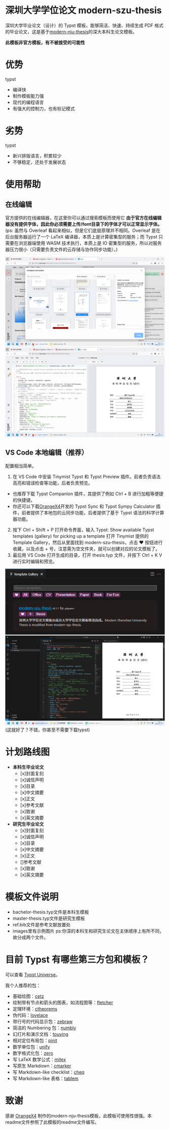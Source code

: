 # 深圳大学学位论文 modern-szu-thesis

深圳大学毕业论文（设计）的 Typst 模板，能够简洁、快速、持续生成 PDF 格式的毕业论文，这是基于[modern-nju-thesis](https://typst.app/universe/package/modern-nju-thesis)的深大本科生论文模板。

**此模板非官方模板，有不被接受的可能性**

# 优势
typst
- 编译快
- 制作模板能力强
- 现代的编程语言
- 有强大的控制力，也有标记模式

# 劣势
typst
- 新兴排版语言，积累较少
- 不够稳定，还处于发展状态

# 使用帮助

## 在线编辑

官方提供的在线编辑器，在这里你可以通过搜索模板而使用它
**由于官方在线编辑器没有提供字体，因此你必须需要上传/font目录下的字体才可以正常显示字体。**
(ps: 虽然与 Overleaf 看起来相似，但是它们底层原理并不相同。Overleaf 是在后台服务器运行了一个 LaTeX 编译器，本质上是计算密集型的服务；而 Typst 只需要在浏览器端使用 WASM 技术执行，本质上是 IO 密集型的服务，所以对服务器压力很小（只需要负责文件的云存储与协作同步功能）。)

![](imgs/webapp.png)
![](imgs/template.png)

## VS Code 本地编辑（推荐）

配置相当简单。

1. 在 VS Code 中安装 Tinymist Typst 和 Typst Preview 插件。前者负责语法高亮和错误检查等功能，后者负责预览。
- 也推荐下载 Typst Companion 插件，其提供了例如 Ctrl + B 进行加粗等便捷的快捷键。
- 你还可以下载[OrangeX4](https://github.com/OrangeX4)开发的 Typst Sync 和 Typst Sympy Calculator 插件，前者提供了本地包的云同步功能，后者提供了基于 Typst 语法的科学计算器功能。
2. 按下 Ctrl + Shift + P 打开命令界面，输入 Typst: Show available Typst templates (gallery) for picking up a template 打开 Tinymist 提供的 Template Gallery，然后从里面找到 modern-szu-thesis，点击 ❤ 按钮进行收藏，以及点击 + 号，注意需为空文件夹，就可以创建对应的论文模板了。
3. 最后用 VS Code 打开生成的目录，打开 thesis.typ 文件，并按下 Ctrl + K V 进行实时编辑和预览。

![](imgs/gallery.png)
![](imgs/vsc-template.png)
(这就好了？不错，你甚至不需要下载typst)

# 计划路线图
- **本科生毕业论文**
  - [x]封面复刻
  - [x]诚信声明
  - [x]目录
  - [x]中文摘要
  - [x]正文
  - [x]参考文献
  - [x]致谢
  - [x]英文摘要
- **研究生毕业论文**
  - [x]封面复刻
  - [x]诚信声明
  - [x]目录
  - [x]中文摘要
  - [x]正文
  - []参考文献
  - [x]致谢
  - [x]英文摘要

# 模板文件说明

- bachelor-thesis.typ文件是本科生模板
- master-thesis.typ文件是研究生模板
- ref.bib文件是参考文献放置处
- images里有示例图片
ps:你深的本科生和研究生论文在主体顺序上有所不同，故分成两个文件。

# 目前 Typst 有哪些第三方包和模板？

可以查看 [Typst Universe](https://typst.app/universe)。

我个人推荐的包：

- 基础绘图：[cetz](https://typst.app/universe/package/cetz)
- 绘制带有节点和箭头的图表，如流程图等：[fletcher](https://typst.app/universe/package/fletcher)
- 定理环境：[ctheorems](https://typst.app/universe/package/ctheorems)
- 伪代码：[lovelace](https://typst.app/universe/package/lovelace)
- 带行号的代码显示包：[zebraw](https://typst.app/universe/package/zebraw)
- 简洁的 Numbering 包：[numbly](https://typst.app/universe/package/numbly)
- 幻灯片和演示文档：[touying](https://typst.app/universe/package/touying)
- 相对定位布局包：[pinit](https://typst.app/universe/package/pinit)
- 数学单位包：[unify](https://typst.app/universe/package/unify)
- 数字格式化包：[zero](https://typst.app/universe/package/zero)
- 写 LaTeX 数学公式：[mitex](https://typst.app/universe/package/mitex)
- 写原生 Markdown：[cmarker](https://typst.app/universe/package/cmarker)
- 写 Markdown-like checklist：[cheq](https://typst.app/universe/package/cheq)
- 写 Markdown-like 表格：[tablem](https://typst.app/universe/package/tablem)


# 致谢
感谢 [OrangeX4](https://github.com/OrangeX4) 制作的modern-nju-thesis模板，此模板可使用性很强。本readme文件参照了此模板的readme文件编写。
